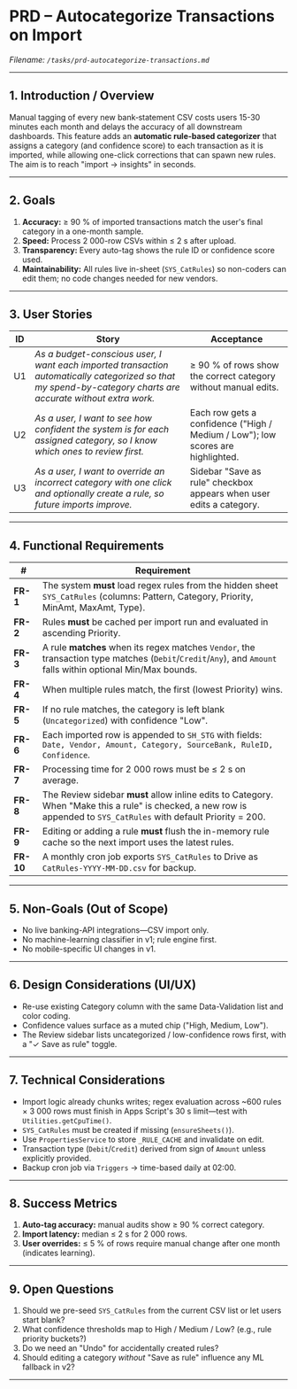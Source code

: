 # PRD – Autocategorize Transactions on Import
*Filename: `/tasks/prd-autocategorize-transactions.md`*

---

## 1. Introduction / Overview  
Manual tagging of every new bank‐statement CSV costs users 15-30 minutes each month and delays the accuracy of all downstream dashboards. This feature adds an **automatic rule-based categorizer** that assigns a category (and confidence score) to each transaction as it is imported, while allowing one-click corrections that can spawn new rules. The aim is to reach "import → insights" in seconds.

---

## 2. Goals  
1. **Accuracy:** ≥ 90 % of imported transactions match the user's final category in a one-month sample.  
2. **Speed:** Process 2 000-row CSVs within ≤ 2 s after upload.  
3. **Transparency:** Every auto-tag shows the rule ID or confidence score used.  
4. **Maintainability:** All rules live in-sheet (`SYS_CatRules`) so non-coders can edit them; no code changes needed for new vendors.  

---

## 3. User Stories  
| ID | Story | Acceptance |
|----|-------|------------|
| U1 | *As a budget-conscious user, I want each imported transaction automatically categorized so that my spend-by-category charts are accurate without extra work.* | ≥ 90 % of rows show the correct category without manual edits. |
| U2 | *As a user, I want to see how confident the system is for each assigned category, so I know which ones to review first.* | Each row gets a confidence ("High / Medium / Low"); low scores are highlighted. |
| U3 | *As a user, I want to override an incorrect category with one click and optionally create a rule, so future imports improve.* | Sidebar "Save as rule" checkbox appears when user edits a category. |

---

## 4. Functional Requirements  

| # | Requirement |
|---|-------------|
| **FR-1** | The system **must** load regex rules from the hidden sheet `SYS_CatRules` (columns: Pattern, Category, Priority, MinAmt, MaxAmt, Type). |
| **FR-2** | Rules **must** be cached per import run and evaluated in ascending Priority. |
| **FR-3** | A rule **matches** when its regex matches `Vendor`, the transaction type matches (`Debit`/`Credit`/`Any`), and `Amount` falls within optional Min/Max bounds. |
| **FR-4** | When multiple rules match, the first (lowest Priority) wins. |
| **FR-5** | If no rule matches, the category is left blank (`Uncategorized`) with confidence "Low". |
| **FR-6** | Each imported row is appended to `SH_STG` with fields: `Date, Vendor, Amount, Category, SourceBank, RuleID, Confidence`. |
| **FR-7** | Processing time for 2 000 rows must be ≤ 2 s on average. |
| **FR-8** | The Review sidebar **must** allow inline edits to Category. When "Make this a rule" is checked, a new row is appended to `SYS_CatRules` with default Priority = 200. |
| **FR-9** | Editing or adding a rule **must** flush the in-memory rule cache so the next import uses the latest rules. |
| **FR-10** | A monthly cron job exports `SYS_CatRules` to Drive as `CatRules-YYYY-MM-DD.csv` for backup. |

---

## 5. Non-Goals (Out of Scope)  
* No live banking-API integrations—CSV import only.  
* No machine-learning classifier in v1; rule engine first.  
* No mobile-specific UI changes in v1.

---

## 6. Design Considerations (UI/UX)  
* Re-use existing Category column with the same Data-Validation list and color coding.  
* Confidence values surface as a muted chip ("High, Medium, Low").  
* The Review sidebar lists uncategorized / low-confidence rows first, with a "✓ Save as rule" toggle.  

---

## 7. Technical Considerations  
* Import logic already chunks writes; regex evaluation across ~600 rules × 3 000 rows must finish in Apps Script's 30 s limit—test with `Utilities.getCpuTime()`.  
* `SYS_CatRules` must be created if missing (`ensureSheets()`).  
* Use `PropertiesService` to store `_RULE_CACHE` and invalidate on edit.  
* Transaction type (`Debit`/`Credit`) derived from sign of `Amount` unless explicitly provided.  
* Backup cron job via `Triggers` → time-based daily at 02:00.  

---

## 8. Success Metrics  
1. **Auto-tag accuracy:** manual audits show ≥ 90 % correct category.  
2. **Import latency:** median ≤ 2 s for 2 000 rows.  
3. **User overrides:** ≤ 5 % of rows require manual change after one month (indicates learning).  

---

## 9. Open Questions  
1. Should we pre-seed `SYS_CatRules` from the current CSV list or let users start blank?  
2. What confidence thresholds map to High / Medium / Low? (e.g., rule priority buckets?)  
3. Do we need an "Undo" for accidentally created rules?  
4. Should editing a category *without* "Save as rule" influence any ML fallback in v2?

---
